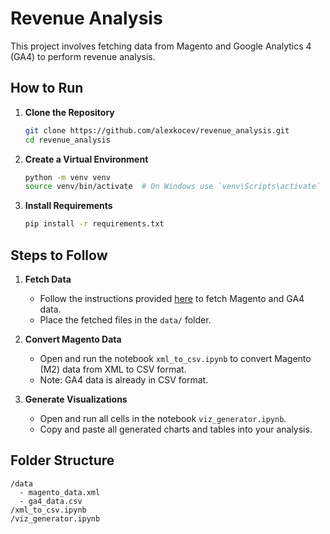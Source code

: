 
# Revenue Analysis

This project involves fetching data from Magento and Google Analytics 4 (GA4) to perform revenue analysis.


## How to Run

1. **Clone the Repository**
    ```sh
    git clone https://github.com/alexkocev/revenue_analysis.git
    cd revenue_analysis
    ```

2. **Create a Virtual Environment**
    ```sh
    python -m venv venv
    source venv/bin/activate  # On Windows use `venv\Scripts\activate`
    ```

3. **Install Requirements**
    ```sh
    pip install -r requirements.txt
    ```


## Steps to Follow

1. **Fetch Data**
    - Follow the instructions provided [here](https://www.notion.so/scandiweb/Revenue-Analysis-and-POC-173c346d72c0801691eaced7b18864db?pvs=4#17ac346d72c08052a4f0d1814abfbe69) to fetch Magento and GA4 data.
    - Place the fetched files in the `data/` folder.

2. **Convert Magento Data**
    - Open and run the notebook `xml_to_csv.ipynb` to convert Magento (M2) data from XML to CSV format.
    - Note: GA4 data is already in CSV format.

3. **Generate Visualizations**
    - Open and run all cells in the notebook `viz_generator.ipynb`.
    - Copy and paste all generated charts and tables into your analysis.

## Folder Structure

```
/data
  - magento_data.xml
  - ga4_data.csv
/xml_to_csv.ipynb
/viz_generator.ipynb
```